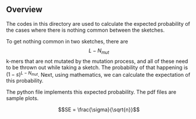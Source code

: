 ## Overview
The codes in this directory are used to calculate the expected probability of the cases where there is nothing common between the sketches.

To get nothing common in two sketches, there are $$L-N_{mut}$$ k-mers that are not mutated by the mutation process, and all of these need to be thrown out while taking a sketch. The probability of that happening is $`(1-s)^{L - N_{mut}}`$. Next, using mathematics, we can calculate the expectation of this probability.

The python file implements this expected probability. The pdf files are sample plots.

```math
SE = \frac{\sigma}{\sqrt{n}}
```